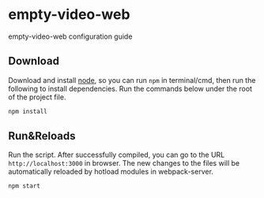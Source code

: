 # empty-video-web

empty-video-web configuration guide 

## Download

Download and install [node](https://nodejs.org), so you can run `npm` in terminal/cmd, then run the following to install dependencies. Run the commands below under the root of the project file.

```bash
npm install
```

## Run&Reloads

Run the script. After successfully compiled, you can go to the URL `http://localhost:3000` in browser. The new changes to the files will be automatically reloaded by hotload modules in webpack-server.

```
npm start
```
